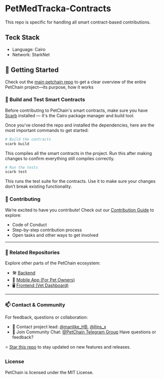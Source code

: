 # PetMedTracka-Contracts
This repo is specific for handling all smart contract-based contributions. 

## Teck Stack
* Language: Cairo
* Network: StarkNet

## 🚀 Getting Started
Check out the [main petchain repo](https://github.com/DogStark/petChain-Frontend) to get a clear overview of the entire PetChain project—its purpose, how it works

### 🔨 Build and Test Smart Contracts

Before contributing to PetChain's smart contracts, make sure you have [Scarb](https://docs.swmansion.com/scarb/) installed — it's the Cairo package manager and build tool.

Once you’ve cloned the repo and installed the dependencies, here are the most important commands to get started:

```bash
# Build the contracts
scarb build
```
 This compiles all the smart contracts in the project. Run this after making changes to confirm everything still compiles correctly.

```bash
# Run the tests
scarb test
```
This runs the test suite for the contracts. Use it to make sure your changes don’t break existing functionality.


### 🤝 Contributing
We’re excited to have you contribute! Check out our [Contribution Guide](https://github.com/DogStark/petChain-Frontend/blob/main/contributing.md) to explore:

*  Code of Conduct
*  Step-by-step contribution process 
*  Open tasks and other ways to get involved

---

### 🔗 Related Repositories

Explore other parts of the PetChain ecosystem:

* 🛠 [Backend](https://github.com/DogStark/petchain_api)
* 📱 [Mobile App (For Pet Owners)](https://github.com/DogStark/PetMedTracka-MobileApp)
* 🖥️ [Frontend (Vet Dashboard)](https://github.com/DogStark/pet-medical-tracka) 


---

### 📫 Contact & Community
For feedback, questions or collaboration:

* 🐶 Contact project lead: [@manlike_HB](https://t.me/manlike_HB), [@llins_x](https://t.me/llins_x) 
* 💬 Join Community Chat: [@PetChain Telegram Group](https://t.me/+fLbWYLN8jZw3ZTNk) 
Have questions or feedback?

⭐️ [Star this repo](https://github.com/DogStark/PetMedTracka-Contracts) to stay updated on new features and releases.

### License
PetChain is licensed under the MIT License.

